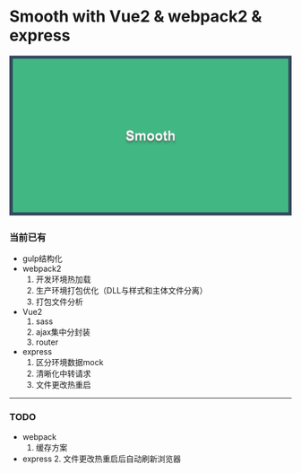 # Smooth with Vue2 & webpack2 & express

<img src="./public/imgs/smooth.png" />

### 当前已有
+ gulp结构化
+ webpack2
    1. 开发环境热加载
    2. 生产环境打包优化（DLL与样式和主体文件分离）
    3. 打包文件分析
+ Vue2
    1. sass
    2. ajax集中分封装
    3. router
+ express
    1. 区分环境数据mock
    2. 清晰化中转请求
    3. 文件更改热重启
    
----

### TODO
+ webpack
    1. 缓存方案
+ express
    2. 文件更改热重启后自动刷新浏览器